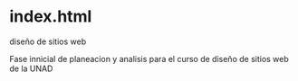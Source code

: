 # index.html
diseño de sitios web

Fase innicial de planeacion y analisis para el curso de diseño de sitios web de la UNAD
